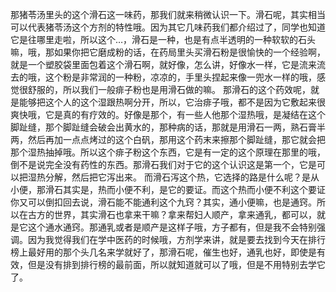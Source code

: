 那猪苓汤里头的这个滑石这一味药，那我们就来稍微认识一下。滑石呢，其实相当可以代表猪苓汤这个方剂的特性哦。因为其它几味药我们都介绍过了，同学也知道它是往哪里走啦，所以这个…，滑石是一种，也是有点半透明的一种软软的石头嘛，哦，那如果你把它磨成粉的话，在药局里头买滑石粉是很愉快的一个经验啊，就是一个塑胶袋里面包着这个滑石啊，就好像，怎么讲，好像水一样，它是流来流去的哦，这个粉是非常润的一种粉，凉凉的，手里头捏起来像一兜水一样的哦，感觉很舒服的，所以我们一般痱子粉也是用滑石做的嘛。
那滑石的这个药效呢，就是能够把这个人的这个湿跟热啊分开，所以，它治痱子哦，都不是因为它敷起来很爽快哦，它是真的有疗效的。好像是那个，有一些人他那个湿热哦，是凝结在这个脚趾缝，那个脚趾缝会破会出黄水的，那种病的话，那就是用滑石一两，熟石膏半两，然后再加一点点烤过的这个白矾，那用这个药末来擦那个脚趾缝，那它就会把那个湿热抽掉哦。所以这个痱子粉这个东西，它是有一定的这个原理在那里的哦，倒不是说完全没有药性的东西。那滑石我们对于它的这个认识这是第一个，它是可以把湿热分解，然后把它泻出来。
而滑石泻这个热，它选择的路是什么呢？是从小便，那滑石其实是，热而小便不利，是它的要证。而这个热而小便不利这个要证你又可以倒扣回去说，滑石能不能通利这个九窍？其实，通小便嘛，也是通窍。所以在古方的世界，其实滑石也拿来干嘛？拿来帮妇人顺产，拿来通乳，都可以，就是它这个通水通窍。那通乳或者是顺产是这样子哦，方子都有，但是我不会特别强调。因为我觉得我们在学中医药的时候哦，方剂学来讲，就是要去找到今天在排行榜上最好用的那个头几名来学就好了，那滑石呢，催生也好，通乳也好，即使是有效，但是没有排到排行榜的最前面，所以就知道就可以了哦，但是不用特别去学它了。
